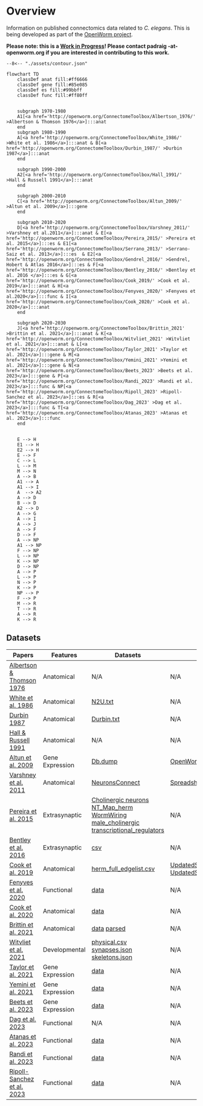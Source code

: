 # Overview

Information on published connectomics data related to _C. elegans_. This is being developed as part of the [OpenWorm project](https://www.openworm.org).

**Please note: this is a <u>Work in Progress</u>! Please contact padraig -at- openworm.org if you are interested in contributing to this work.**

``` plotly
--8<-- "./assets/contour.json"
```

```mermaid
flowchart TD
    classDef anat fill:#ff6666
    classDef gene fill:#85e085
    classDef es fill:#99bbff
    classDef func fill:#ff80ff


    subgraph 1970-1980
    A1[<a href='http://openworm.org/ConnectomeToolbox/Albertson_1976/' >Albertson & Thomson 1976</a>]:::anat
    end
    subgraph 1980-1990
    A[<a href='http://openworm.org/ConnectomeToolbox/White_1986/' >White et al. 1986</a>]:::anat & B[<a href='http://openworm.org/ConnectomeToolbox/Durbin_1987/' >Durbin 1987</a>]:::anat
    end

    subgraph 1990-2000
    A2[<a href='http://openworm.org/ConnectomeToolbox/Hall_1991/' >Hall & Russell 1991</a>]:::anat
    end

    subgraph 2000-2010
    C[<a href='http://openworm.org/ConnectomeToolbox/Altun_2009/' >Altun et al. 2009</a>]:::gene 
    end

    subgraph 2010-2020
    D[<a href='http://openworm.org/ConnectomeToolbox/Varshney_2011/' >Varshney et al.2011</a>]:::anat & E[<a href='http://openworm.org/ConnectomeToolbox/Pereira_2015/' >Pereira et al. 2015</a>]:::es & E1[<a href='http://openworm.org/ConnectomeToolbox/Serrano_2013/' >Serrano-Saiz et al. 2013</a>]:::es  & E2[<a href='http://openworm.org/ConnectomeToolbox/Gendrel_2016/' >Gendrel, Hobert & Atlas 2016</a>]:::es & F[<a href='http://openworm.org/ConnectomeToolbox/Bentley_2016/' >Bentley et al. 2016 </a>]:::es & G[<a href='http://openworm.org/ConnectomeToolbox/Cook_2019/' >Cook et al. 2019</a>]:::anat & H[<a href='http://openworm.org/ConnectomeToolbox/Fenyves_2020/' >Fenyves et al.2020</a>]:::func & I[<a href='http://openworm.org/ConnectomeToolbox/Cook_2020/' >Cook et al. 2020</a>]:::anat
    end

    subgraph 2020-2030
    J[<a href='http://openworm.org/ConnectomeToolbox/Brittin_2021' >Brittin et al. 2021</a>]:::anat & K[<a href='http://openworm.org/ConnectomeToolbox/Witvliet_2021' >Witvliet et al. 2021</a>]:::anat & L[<a href='http://openworm.org/ConnectomeToolbox/Taylor_2021' >Taylor et al. 2021</a>]:::gene & M[<a href='http://openworm.org/ConnectomeToolbox/Yemini_2021' >Yemini et al. 2021</a>]:::gene & N[<a href='http://openworm.org/ConnectomeToolbox/Beets_2023' >Beets et al. 2023</a>]:::gene & P[<a href='http://openworm.org/ConnectomeToolbox/Randi_2023' >Randi et al. 2023</a>]:::func & NP[<a href='http://openworm.org/ConnectomeToolbox/Ripoll_2023' >Ripoll-Sanchez et al. 2023</a>]:::es & R[<a href='http://openworm.org/ConnectomeToolbox/Dag_2023' >Dag et al. 2023</a>]:::func & T[<a href='http://openworm.org/ConnectomeToolbox/Atanas_2023' >Atanas et al. 2023</a>]:::func
    end     


    E --> H
    E1 --> H
    E2 --> H
    E --> F
    C --> L
    L --> M
    M --> N
    A --> B
    A1 --> A
    A1 --> I
    A  --> A2
    A --> D
    B --> D
    A2 --> D
    A --> G
    A --> I
    A --> J
    A --> F
    D --> F
    A --> NP
    A1 --> NP
    F --> NP
    L --> NP
    K --> NP
    D --> NP
    A --> P
    L --> P
    N --> P
    K --> P
    NP --> P
    F --> P
    M --> R
    T --> R
    A --> R
    K --> R
```

## Datasets

| Papers                                                     | Features      | Datasets      | Readers |
| -------------                                              | -----         | -----         | ---- |
| [Albertson & Thomson 1976](Albertson_1976.md)     | Anatomical | N/A |  N/A |
| [White et al. 1986](White_1986.md)     | Anatomical |[N2U.txt](https://github.com/dwitvliet/nature2021/blob/0646af9d25896ae660f97d462eab2d67282f5625/data/legacy_data/wormwiring_N2U.txt)|  N/A |
| [Durbin 1987](Durbin_1987.md)    | Anatomical |[Durbin.txt](https://github.com/dwitvliet/nature2021/blob/0646af9d25896ae660f97d462eab2d67282f5625/data/legacy_data/durbin.txt)| N/A |
| [Hall & Russell 1991](Hall_1991.md)     | Anatomical | N/A |  N/A |
| [Altun et al. 2009](Altun_2009.md)   | Gene Expression |[Db.dump](datasets/neurons/Modified_celegans_db_dump.csv)| [OpenWormReader](https://github.com/yasinthanvickneswaran/c302/blob/7c7fc016c73c500567c94414ee0b7f7a4829084f/c302/OpenWormReader.py) |
| [Varshney et al. 2011](Varshney_2011.md)  | Anatomical | [NeuronsConnect](datasets/neurons/NeuronConnectFormatted(1).xlsx)   | [SpreadsheetDataReader](https://github.com/yasinthanvickneswaran/c302/blob/7c7fc016c73c500567c94414ee0b7f7a4829084f/c302/SpreadsheetDataReader.py) |
| [Pereira et al. 2015](Pereira_2015.md)  | Extrasynaptic |[Cholinergic neurons](https://doi.org/10.7554/eLife.12432.003) [NT_Map_herm](https://doi.org/10.7554/eLife.12432.009) [WormWiring](https://doi.org/10.7554/eLife.12432.010) [male_cholinergic](https://doi.org/10.7554/eLife.12432.016) [transcriptional_regulators](https://doi.org/10.7554/eLife.12432.019)| N/A |
| [Bentley et al. 2016](Bentley_2016.md)  | Extrasynaptic | [csv](datasets/neurons/Bentley_et_al_2016_expression.csv) | N/A |
| [Cook et al. 2019](Cook_2019.md)          | Anatomical |[herm_full_edgelist.csv](datasets/neurons/herm_full_edgelist.csv) | [UpdatedSpreadsheetDataReader](https://github.com/yasinthanvickneswaran/c302/blob/7c7fc016c73c500567c94414ee0b7f7a4829084f/c302/UpdatedSpreadsheetDataReader.py) [UpdatedSpreadsheetDataReader2](https://github.com/yasinthanvickneswaran/c302/blob/7c7fc016c73c500567c94414ee0b7f7a4829084f/c302/UpdatedSpreadsheetDataReader2.py) |
| [Fenyves et al. 2020](Fenyves_2020.md)    | Functional | [data](https://github.com/francescorandi/wormneuroatlas/blob/main/wormneuroatlas/data/journal.pcbi.1007974.s003.xlsx) | N/A  |
| [Cook et al. 2020](Cook_2020.md)    | Anatomical | [data]() | N/A  |
| [Brittin et al. 2021](Brittin_2021.md)    | Anatomical | [data](https://github.com/cabrittin/elegansbrainmap/tree/049a26a094e085bacc70f5b05ea04a007d00eb2c/data) [parsed](https://github.com/cabrittin/parsetrakem2)| N/A  |
| [Witvliet et al. 2021](Witvliet_2021.md)  | Developmental | [physical.csv](https://github.com/dwitvliet/nature2021/tree/0646af9d25896ae660f97d462eab2d67282f5625/data/physical_contact) [synapses.json](https://github.com/dwitvliet/nature2021/tree/0646af9d25896ae660f97d462eab2d67282f5625/data/synapses) [skeletons.json](https://github.com/dwitvliet/nature2021/tree/0646af9d25896ae660f97d462eab2d67282f5625/data/skeletons) | N/A |
| [Taylor et al. 2021](Taylor_2021.md)    | Gene Expression | [data](https://github.com/cengenproject/CeNGEN_integrated_analysis_biorxiv_code) | N/A  |
| [Yemini et al. 2021](Yemini_2021.md)    | Gene Expression | [data](https://zenodo.org/records/3906530) | N/A  |
| [Beets et al. 2023](Beets_2023.md)    | Gene Expression | [data](https://github.com/cengenproject/CeNGEN_integrated_analysis_biorxiv_code) | N/A  |
| [Dag et al. 2023](Dag_2023.md)    | Functional | N/A | N/A  |
| [Atanas et al. 2023](Atanas_2023.md)    | Functional | [data](https://www.wormwideweb.org/dataset.html) | N/A  |
| [Randi et al. 2023](Randi_2023.md)    | Functional | [data]() | N/A  |
| [Ripoll-Sanchez et al. 2023](Ripoll_2023.md)    | Functional | [data]() | N/A  |




